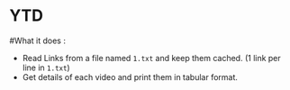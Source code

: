 # YTD

#What it does : 
 - Read Links from a file named `1.txt` and keep them cached. (1 link per line in `1.txt`)
 - Get details of each video and print them in tabular format.

